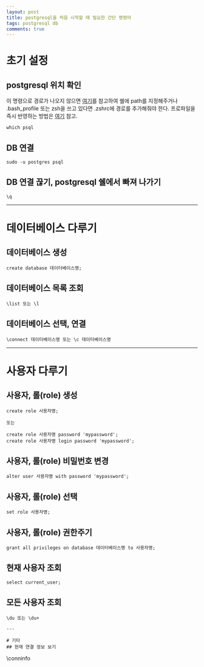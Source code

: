 ```yaml
---
layout: post
title: postgresql을 처음 시작할 때 필요한 간단 명령어
tags: postgresql db
comments: true
---
```

       
# 초기 설정
## postgresql 위치 확인
이 명령으로 경로가 나오지 않으면 [여기](http://postgresapp.com/documentation/cli-tools.html)를 참고하여 쉘에 path를 지정해주거나 .bash_profile 또는 zsh을 쓰고 있다면 .zshrc에 경로를 추가해줘야 한다. 프로파일을 즉시 반영하는 방법은 [여기](https://jwkcp.github.io/2018/05/24/zsh-profile/) 참고.  
~~~
which psql
~~~
  
## DB 연결
~~~
sudo -u postgres psql
~~~

## DB 연결 끊기, postgresql 쉘에서 빠져 나가기
~~~
\q
~~~
  
---
  
# 데이터베이스 다루기
## 데이터베이스 생성
~~~
create database 데이터베이스명;
~~~

## 데이터베이스 목록 조회
~~~
\list 또는 \l
~~~
  
## 데이터베이스 선택, 연결
~~~
\connect 데이터베이스명 또는 \c 데이터베이스명
~~~
  
---
  
# 사용자 다루기
## 사용자, 롤(role) 생성
~~~
create role 사용자명;

또는

create role 사용자명 password 'mypassword';
create role 사용자명 login password 'mypassword';
~~~

## 사용자, 롤(role) 비밀번호 변경
~~~
alter user 사용자명 with password 'mypassword';
~~~
  
## 사용자, 롤(role) 선택
~~~
set role 사용자명;
~~~
  
## 사용자, 롤(role) 권한주기
~~~
grant all privileges on database 데이터베이스명 to 사용자명;
~~~
  
## 현재 사용자 조회
~~~
select current_user;
~~~
  
## 모든 사용자 조회
~~~
\du 또는 \du+
    
---
  
# 기타
## 현재 연결 정보 보기
~~~
\conninfo
~~~
  
